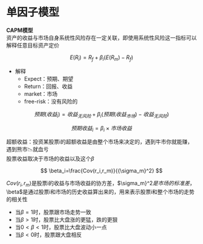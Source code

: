 # 单因子模型

**CAPM模型** <br>
资产的收益与市场自身系统性风险存在一定关联，即使用系统性风险这一指标可以解释任意目标资产定价

$$
E(R_i)=R_f+\beta_i(E(R_m)-R_f)
$$

* 解释
  * Expect：预期、期望
  * Return：回报、收益
  * market：市场
  * free-risk：没有风险的

$$
预期(收益_i)=收益_{无风险}+\beta_i(预期(收益_{市场})-收益_{无风险})
$$

$$
预期收益_i=\beta_i \times 市场收益
$$

超额收益：投资某股票i的超额收益是由整个市场来决定的，遇到牛市你就能赚，遇到熊市📉就血亏<br>
股票收益取决于市场的收益以及这个$\beta$<br>

$$
\beta_i=\frac{Cov(r_i,r_m)}{{\sigma_m}^2}
$$

$Cov(r_i,r_m)$是股票i的收益与市场收益的协方差，$\sigma_m}^2$是市场的标准差，$\beta$是通过股票i和市场的历史收益算出来的，用来表示股票i和整个市场的走势的相关性<br>
* 当$\beta=1$时，股票跟市场走势一致
* 当$\beta>1$时，股票比大盘涨的更猛，跌的更狠
* 当$0<\beta<1$时，股票比大盘波动小一点
* 当$\beta<0$时，股票跟大盘相反


